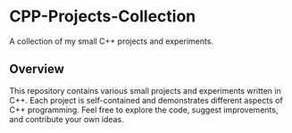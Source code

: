 # CPP-Projects-Collection

A collection of my small C++ projects and experiments.

## Overview

This repository contains various small projects and experiments written in C++. Each project is self-contained and demonstrates different aspects of C++ programming. Feel free to explore the code, suggest improvements, and contribute your own ideas.
